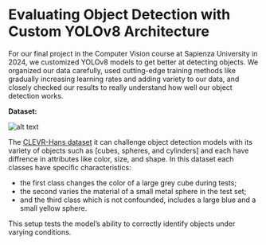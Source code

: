Evaluating Object Detection with Custom YOLOv8 Architecture
==============

For our final project in the Computer Vision course at Sapienza University in 2024, we customized YOLOv8 models to get better at detecting objects. We organized our data carefully, used cutting-edge training methods like gradually increasing learning rates and adding variety to our data, and closely checked our results to really understand how well our object detection works.


**Dataset:**

![alt text](https://production-media.paperswithcode.com/datasets/CLEVR-Hans3.png)

The [CLEVR-Hans dataset](https://github.com/ml-research/CLEVR-Hans/tree/main) it can challenge object detection models with its variety of objects such as [cubes, spheres, and cylinders] and each have diffrence in attributes like color, size, and shape. 
In this dataset each classes have specific characteristics:
* the first class changes the color of a large grey cube during tests; 
* the second varies the material of a small metal sphere in the test set; 
* and the third class which is not confounded, includes a large blue and a small yellow sphere. 

This setup tests the model’s ability to correctly identify objects under varying conditions.
